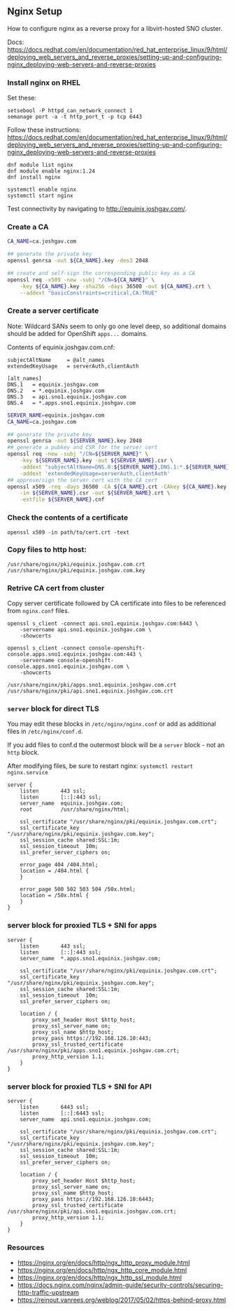 ## Nginx Setup

How to configure nginx as a reverse proxy for a libvirt-hosted SNO cluster.

Docs: <https://docs.redhat.com/en/documentation/red_hat_enterprise_linux/9/html/deploying_web_servers_and_reverse_proxies/setting-up-and-configuring-nginx_deploying-web-servers-and-reverse-proxies>

### Install nginx on RHEL

Set these:

```
setsebool -P httpd_can_network_connect 1
semanage port -a -t http_port_t -p tcp 6443
```

Follow these instructions: <https://docs.redhat.com/en/documentation/red_hat_enterprise_linux/9/html/deploying_web_servers_and_reverse_proxies/setting-up-and-configuring-nginx_deploying-web-servers-and-reverse-proxies>

```
dnf module list nginx
dnf module enable nginx:1.24
dnf install nginx

systemctl enable nginx
systemctl start nginx
```

Test connectivity by navigating to <http://equinix.joshgav.com/>.

### Create a CA

```bash
CA_NAME=ca.joshgav.com

## generate the private key
openssl genrsa -out ${CA_NAME}.key -des3 2048

## create and self-sign the corresponding public key as a CA
openssl req -x509 -new -subj "/CN=${CA_NAME}" \
    -key ${CA_NAME}.key -sha256 -days 36500 -out ${CA_NAME}.crt \
    --addext "basicConstraints=critical,CA:TRUE"
```

### Create a server certificate

Note: Wildcard SANs seem to only go one level deep, so additional domains should
be added for OpenShift `apps...` domains.

Contents of equinix.joshgav.com.cnf:

```text
subjectAltName     = @alt_names
extendedKeyUsage   = serverAuth,clientAuth

[alt_names]
DNS.1   = equinix.joshgav.com
DNS.2   = *.equinix.joshgav.com
DNS.3   = api.sno1.equinix.joshgav.com
DNS.4   = *.apps.sno1.equinix.joshgav.com
```

```bash
SERVER_NAME=equinix.joshgav.com
CA_NAME=ca.joshgav.com

## generate the private key
openssl genrsa -out ${SERVER_NAME}.key 2048
## generate a pubkey and CSR for the server cert
openssl req -new -subj "/CN=${SERVER_NAME}" \
    -key ${SERVER_NAME}.key -out ${SERVER_NAME}.csr \
    -addext "subjectAltName=DNS.0:${SERVER_NAME},DNS.1:*.${SERVER_NAME}" \
    -addext 'extendedKeyUsage=serverAuth,clientAuth'
## approve/sign the server cert with the CA cert
openssl x509 -req -days 36500 -CA ${CA_NAME}.crt -CAkey ${CA_NAME}.key \
    -in ${SERVER_NAME}.csr -out ${SERVER_NAME}.crt \
    -extfile ${SERVER_NAME}.cnf
```

### Check the contents of a certificate

```
openssl x509 -in path/to/cert.crt -text 
```

### Copy files to http host:

```
/usr/share/nginx/pki/equinix.joshgav.com.crt
/usr/share/nginx/pki/equinix.joshgav.com.key
```

### Retrive CA cert from cluster

Copy server certificate followed by CA certificate into files to be referenced from `nginx.conf` files.

```
openssl s_client -connect api.sno1.equinix.joshgav.com:6443 \
    -servername api.sno1.equinix.joshgav.com \
    -showcerts

openssl s_client -connect console-openshift-console.apps.sno1.equinix.joshgav.com:443 \
    -servername console-openshift-console.apps.sno1.equinix.joshgav.com \
    -showcerts
```

```
/usr/share/nginx/pki/apps.sno1.equinix.joshgav.com.crt
/usr/share/nginx/pki/api.sno1.equinix.joshgav.com.crt
```

### `server` block for direct TLS

You may edit these blocks in `/etc/nginx/nginx.conf` or add as additional files in `/etc/nginx/conf.d`.

If you add files to conf.d the outermost block will be a `server` block - not an `http` block.

After modifying files, be sure to restart nginx: `systemctl restart nginx.service`


```
server {
    listen       443 ssl;
    listen       [::]:443 ssl;
    server_name  equinix.joshgav.com;
    root         /usr/share/nginx/html;

    ssl_certificate "/usr/share/nginx/pki/equinix.joshgav.com.crt";
    ssl_certificate_key "/usr/share/nginx/pki/equinix.joshgav.com.key";
    ssl_session_cache shared:SSL:1m;
    ssl_session_timeout  10m;
    ssl_prefer_server_ciphers on;

    error_page 404 /404.html;
    location = /404.html {
    }

    error_page 500 502 503 504 /50x.html;
    location = /50x.html {
    }
}
```

### server block for proxied TLS + SNI for apps

```
server {
    listen       443 ssl;
    listen       [::]:443 ssl;
    server_name  *.apps.sno1.equinix.joshgav.com;

    ssl_certificate "/usr/share/nginx/pki/equinix.joshgav.com.crt";
    ssl_certificate_key "/usr/share/nginx/pki/equinix.joshgav.com.key";
    ssl_session_cache shared:SSL:1m;
    ssl_session_timeout  10m;
    ssl_prefer_server_ciphers on;

    location / {
        proxy_set_header Host $http_host;
        proxy_ssl_server_name on;
        proxy_ssl_name $http_host;
        proxy_pass https://192.168.126.10:443;
        proxy_ssl_trusted_certificate /usr/share/nginx/pki/apps.sno1.equinix.joshgav.com.crt;
        proxy_http_version 1.1;
    }
}
```

### server block for proxied TLS + SNI for API

```
server {
    listen       6443 ssl;
    listen       [::]:6443 ssl;
    server_name  api.sno1.equinix.joshgav.com;

    ssl_certificate "/usr/share/nginx/pki/equinix.joshgav.com.crt";
    ssl_certificate_key "/usr/share/nginx/pki/equinix.joshgav.com.key";
    ssl_session_cache shared:SSL:1m;
    ssl_session_timeout  10m;
    ssl_prefer_server_ciphers on;

    location / {
        proxy_set_header Host $http_host;
        proxy_ssl_server_name on;
        proxy_ssl_name $http_host;
        proxy_pass https://192.168.126.10:6443;
        proxy_ssl_trusted_certificate /usr/share/nginx/pki/api.sno1.equinix.joshgav.com.crt;
        proxy_http_version 1.1;
    }
}
```

### Resources

- https://nginx.org/en/docs/http/ngx_http_proxy_module.html
- https://nginx.org/en/docs/http/ngx_http_core_module.html
- https://nginx.org/en/docs/http/ngx_http_ssl_module.html
- https://docs.nginx.com/nginx/admin-guide/security-controls/securing-http-traffic-upstream
- https://reinout.vanrees.org/weblog/2017/05/02/https-behind-proxy.html